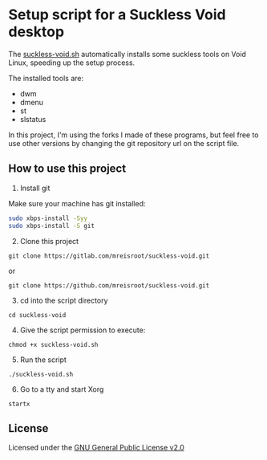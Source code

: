 # Setup script for a Suckless Void desktop

The [suckless-void.sh](./suckless-void.sh) automatically installs some suckless tools on Void Linux, speeding up the setup process.

The installed tools are:

* dwm
* dmenu
* st
* slstatus

In this project, I'm using the forks I made of these programs, but feel free to use other versions by changing the git repository url on the script file.

## How to use this project

1. Install git

Make sure your machine has git installed:

```sh
sudo xbps-install -Syy
sudo xbps-install -S git
```

2. Clone this project

`git clone https://gitlab.com/mreisroot/suckless-void.git`

or

`git clone https://github.com/mreisroot/suckless-void.git`

3. cd into the script directory

`cd suckless-void`

4. Give the script permission to execute:

`chmod +x suckless-void.sh`

5. Run the script

`./suckless-void.sh`

6. Go to a tty and start Xorg

`startx`

## License

Licensed under the [GNU General Public License v2.0](./LICENSE)
